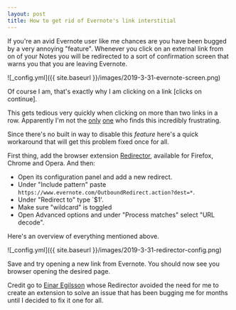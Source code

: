 ```yaml
---
layout: post
title: How to get rid of Evernote's link interstitial
---
```


If you're an avid Evernote user like me chances are you have been bugged by a very annoying "feature".
Whenever you click on an external link from on of your Notes you will be redirected to a sort of 
confirmation screen that warns you that you are leaving Evernote.

![_config.yml]({{ site.baseurl }}/images/2019-3-31-evernote-screen.png)

Of course I am, that's exactly why I am clicking on a link [clicks on continue].

This gets tedious very quickly when clicking on more than two links in a row.
Apparently I'm not the 
[only](https://discussion.evernote.com/topic/102215-option-to-disable-the-message-you-are-leaving-evernote-on-external-links/)
[one](https://discussion.evernote.com/topic/102214-how-do-i-turn-off-warnings-and-flyovers/) 
who finds this incredibly frustrating.

Since there's no built in way to disable this *feature* here's a quick workaround that will get this
problem fixed once for all.

First thing, add the browser extension [Redirector](https://github.com/einaregilsson/Redirector), available for Firefox,
Chrome and Opera. And then:

- Open its configuration panel and add a new redirect.
- Under "Include pattern" paste `https://www.evernote.com/OutboundRedirect.action?dest=*`.
- Under "Redirect to" type `$1'.
- Make sure "wildcard" is toggled
- Open Advanced options and under "Process matches" select "URL decode".

Here's an overview of everything mentioned above.

![_config.yml]({{ site.baseurl }}/images/2019-3-31-redirector-config.png)

Save and try opening a new link from Evernote. You should now see you browser opening the desired page.

Credit go to [Einar Egilsson](https://github.com/einaregilsson) whose Redirector
avoided the need for me to create an extension to solve an issue that
has been bugging me for months until I decided to fix it one for all.
